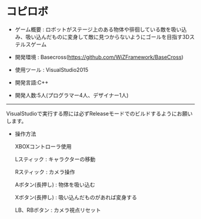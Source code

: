 # コピロボ

* ゲーム概要 : ロボットがステージ上のある物体や徘徊している敵を吸い込み、吸い込んだものに変身して敵に見つからないようにゴールを目指す3Dステルスゲーム

* 開発環境 : Basecross(https://github.com/WiZFramework/BaseCross)

* 使用ツール : VisualStudio2015

* 開発言語:C++

* 開発人数:5人(プログラマー4人、デザイナー1人)
-------------------------------------------------------------------------------------------
VisualStudioで実行する際には必ずReleaseモードでのビルドするようにお願いします。

* 操作方法

  XBOXコントローラ使用
  
    Lスティック : キャラクターの移動

    Rスティック : カメラ操作

    Aボタン(長押し) : 物体を吸い込む

    Xボタン(長押し) : 吸い込んだものがあれば変身する

    LB、RBボタン : カメラ視点リセット

